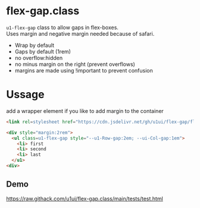 # flex-gap.class

`u1-flex-gap` class to allow gaps in flex-boxes.  
Uses margin and negative margin needed because of safari.  


- Wrap by default
- Gaps by default (1rem)
- no overflow:hidden
- no minus margin on the right (prevent overflows)
- margins are made using !important to prevent confusion


# Ussage

add a wrapper element if you like to add margin to the container

```html
<link rel=stylesheet href="https://cdn.jsdelivr.net/gh/u1ui/flex-gap/flex-gap.css" media=print><!-- add verison! "/flex-gap@x.y.z" -->

<div style="margin:2rem">
  <ul class=u1-flex-gap style="--u1-Row-gap:2em; --ui-Col-gap:1em">
    <li> first
    <li> second  
    <li> last
  </u1>
<div>
```

## Demo
https://raw.githack.com/u1ui/flex-gap.class/main/tests/test.html  

